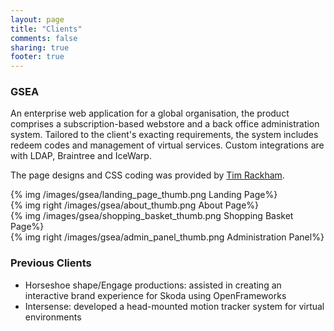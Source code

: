 ```yaml
---
layout: page
title: "Clients"
comments: false
sharing: true
footer: true
---
```


<h3>GSEA</h3>

An enterprise web application for a global organisation, the product comprises a subscription-based webstore and a back office administration system. Tailored to the client's exacting requirements, the system includes redeem codes and management of virtual services. Custom integrations are with LDAP, Braintree and IceWarp.

The page designs and CSS coding was provided by [Tim Rackham](http://timrackham.co.uk).

{% img /images/gsea/landing_page_thumb.png Landing Page%}
<br>
{% img right /images/gsea/about_thumb.png About Page%}
<br>
{% img /images/gsea/shopping_basket_thumb.png Shopping Basket Page%}
<br>
{% img right /images/gsea/admin_panel_thumb.png Administration Panel%}


<h3>Previous Clients</h3>
<ul>
    <li>Horseshoe shape/Engage productions: assisted in creating an interactive brand experience for Skoda using OpenFrameworks</li>
    <li>Intersense: developed a head-mounted motion tracker system for virtual environments</li>
</ul>

